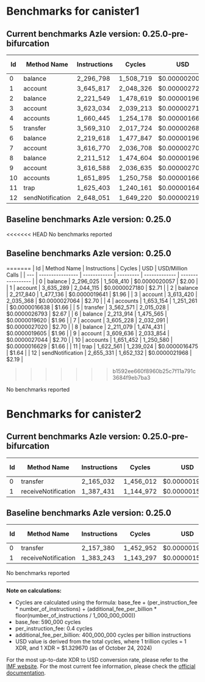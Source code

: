 # Benchmarks for canister1

## Current benchmarks Azle version: 0.25.0-pre-bifurcation

| Id  | Method Name      | Instructions | Cycles    | USD           | USD/Million Calls | Change                            |
| --- | ---------------- | ------------ | --------- | ------------- | ----------------- | --------------------------------- |
| 0   | balance          | 2_296_798    | 1_508_719 | $0.0000020061 | $2.00             | <font color="red">+773</font>     |
| 1   | account          | 3_645_817    | 2_048_326 | $0.0000027236 | $2.72             | <font color="red">+10_528</font>  |
| 2   | balance          | 2_221_549    | 1_478_619 | $0.0000019661 | $1.96             | <font color="red">+3_709</font>   |
| 3   | account          | 3_623_034    | 2_039_213 | $0.0000027115 | $2.71             | <font color="red">+9_614</font>   |
| 4   | accounts         | 1_660_445    | 1_254_178 | $0.0000016676 | $1.66             | <font color="red">+7_291</font>   |
| 5   | transfer         | 3_569_310    | 2_017_724 | $0.0000026829 | $2.68             | <font color="red">+6_739</font>   |
| 6   | balance          | 2_219_618    | 1_477_847 | $0.0000019650 | $1.96             | <font color="red">+5_704</font>   |
| 7   | account          | 3_616_770    | 2_036_708 | $0.0000027081 | $2.70             | <font color="red">+11_542</font>  |
| 8   | balance          | 2_211_512    | 1_474_604 | $0.0000019607 | $1.96             | <font color="red">+433</font>     |
| 9   | account          | 3_616_588    | 2_036_635 | $0.0000027081 | $2.70             | <font color="red">+6_952</font>   |
| 10  | accounts         | 1_651_895    | 1_250_758 | $0.0000016631 | $1.66             | <font color="red">+443</font>     |
| 11  | trap             | 1_625_403    | 1_240_161 | $0.0000016490 | $1.64             | <font color="red">+2_842</font>   |
| 12  | sendNotification | 2_648_051    | 1_649_220 | $0.0000021929 | $2.19             | <font color="green">-7_280</font> |

## Baseline benchmarks Azle version: 0.25.0

<<<<<<< HEAD
No benchmarks reported

## Baseline benchmarks Azle version: 0.25.0

=======
| Id | Method Name | Instructions | Cycles | USD | USD/Million Calls |
| --- | ---------------- | ------------ | --------- | ------------- | ----------------- |
| 0 | balance | 2_296_025 | 1_508_410 | $0.0000020057 | $2.00 |
| 1 | account | 3_635_289 | 2_044_115 | $0.0000027180 | $2.71 |
| 2 | balance | 2_217_840 | 1_477_136 | $0.0000019641 | $1.96 |
| 3 | account | 3_613_420 | 2_035_368 | $0.0000027064 | $2.70 |
| 4 | accounts | 1_653_154 | 1_251_261 | $0.0000016638 | $1.66 |
| 5 | transfer | 3_562_571 | 2_015_028 | $0.0000026793 | $2.67 |
| 6 | balance | 2_213_914 | 1_475_565 | $0.0000019620 | $1.96 |
| 7 | account | 3_605_228 | 2_032_091 | $0.0000027020 | $2.70 |
| 8 | balance | 2_211_079 | 1_474_431 | $0.0000019605 | $1.96 |
| 9 | account | 3_609_636 | 2_033_854 | $0.0000027044 | $2.70 |
| 10 | accounts | 1_651_452 | 1_250_580 | $0.0000016629 | $1.66 |
| 11 | trap | 1_622_561 | 1_239_024 | $0.0000016475 | $1.64 |
| 12 | sendNotification | 2_655_331 | 1_652_132 | $0.0000021968 | $2.19 |

> > > > > > > b1592ee660f8960b25c7f11a791c3684f9eb7ba3

No benchmarks reported

# Benchmarks for canister2

## Current benchmarks Azle version: 0.25.0-pre-bifurcation

| Id  | Method Name         | Instructions | Cycles    | USD           | USD/Million Calls | Change                          |
| --- | ------------------- | ------------ | --------- | ------------- | ----------------- | ------------------------------- |
| 0   | transfer            | 2_165_032    | 1_456_012 | $0.0000019360 | $1.93             | <font color="red">+7_652</font> |
| 1   | receiveNotification | 1_387_431    | 1_144_972 | $0.0000015224 | $1.52             | <font color="red">+4_188</font> |

## Baseline benchmarks Azle version: 0.25.0

| Id  | Method Name         | Instructions | Cycles    | USD           | USD/Million Calls |
| --- | ------------------- | ------------ | --------- | ------------- | ----------------- |
| 0   | transfer            | 2_157_380    | 1_452_952 | $0.0000019319 | $1.93             |
| 1   | receiveNotification | 1_383_243    | 1_143_297 | $0.0000015202 | $1.52             |

No benchmarks reported

---

**Note on calculations:**

-   Cycles are calculated using the formula: base_fee + (per_instruction_fee \* number_of_instructions) + (additional_fee_per_billion \* floor(number_of_instructions / 1_000_000_000))
-   base_fee: 590_000 cycles
-   per_instruction_fee: 0.4 cycles
-   additional_fee_per_billion: 400_000_000 cycles per billion instructions
-   USD value is derived from the total cycles, where 1 trillion cycles = 1 XDR, and 1 XDR = $1.329670 (as of October 24, 2024)

For the most up-to-date XDR to USD conversion rate, please refer to the [IMF website](https://www.imf.org/external/np/fin/data/rms_sdrv.aspx).
For the most current fee information, please check the [official documentation](https://internetcomputer.org/docs/current/developer-docs/gas-cost#execution).
